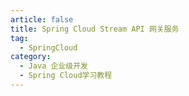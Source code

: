 ```yaml
---
article: false
title: Spring Cloud Stream API 网关服务
tag:
  - SpringCloud
category:
  - Java 企业级开发
  - Spring Cloud学习教程
---
```


